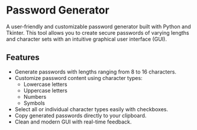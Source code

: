 # Password Generator

A user-friendly and customizable password generator built with Python and Tkinter. This tool allows you to create secure passwords of varying lengths and character sets with an intuitive graphical user interface (GUI).

## Features

- Generate passwords with lengths ranging from 8 to 16 characters.
- Customize password content using character types:
  - Lowercase letters
  - Uppercase letters
  - Numbers
  - Symbols
- Select all or individual character types easily with checkboxes.
- Copy generated passwords directly to your clipboard.
- Clean and modern GUI with real-time feedback.

